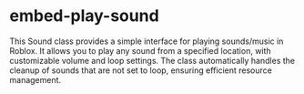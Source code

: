 # embed-play-sound
This Sound class provides a simple interface for playing sounds/music in Roblox. It allows you to play any sound from a specified location, with customizable volume and loop settings. The class automatically handles the cleanup of sounds that are not set to loop, ensuring efficient resource management.
